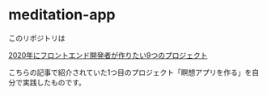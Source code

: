 # meditation-app

このリポジトリは  
  
[2020年にフロントエンド開発者が作りたい9つのプロジェクト](https://qiita.com/baby-degu/items/df70cccf686ad9fe4940)  
  
こちらの記事で紹介されていた1つ目のプロジェクト「瞑想アプリを作る」を自分で実践したものです。